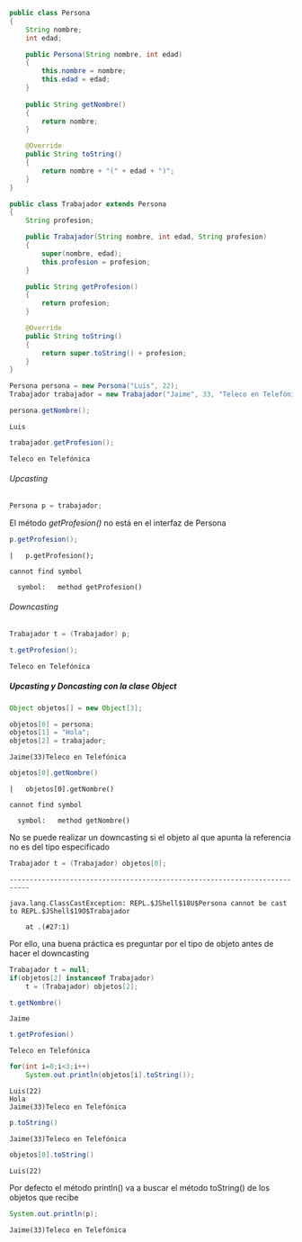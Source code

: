 

```Java
public class Persona
{
    String nombre;
    int edad;

    public Persona(String nombre, int edad)
    {
        this.nombre = nombre;
        this.edad = edad;
    }
    
    public String getNombre()
    {
        return nombre;
    }

    @Override
    public String toString()
    {
        return nombre + "(" + edad + ")"; 
    }
}

public class Trabajador extends Persona
{
    String profesion;

    public Trabajador(String nombre, int edad, String profesion)
    {
        super(nombre, edad);
        this.profesion = profesion;
    }

    public String getProfesion()
    {
        return profesion;
    }

    @Override
    public String toString()
    {
        return super.toString() + profesion; 
    }
}
```


```Java
Persona persona = new Persona("Luis", 22);
Trabajador trabajador = new Trabajador("Jaime", 33, "Teleco en Telefónica");
```


```Java
persona.getNombre();
```




    Luis




```Java
trabajador.getProfesion();
```




    Teleco en Telefónica



###### Upcasting


```Java
Persona p = trabajador;
```

El método *getProfesion()* no está en el interfaz de Persona


```Java
p.getProfesion();
```


    |   p.getProfesion();

    cannot find symbol

      symbol:   method getProfesion()

    


###### Downcasting


```Java
Trabajador t = (Trabajador) p;
```


```Java
t.getProfesion();
```




    Teleco en Telefónica



##### Upcasting y Doncasting con la clase Object


```Java
Object objetos[] = new Object[3];
```


```Java
objetos[0] = persona;
objetos[1] = "Hola";
objetos[2] = trabajador;
```




    Jaime(33)Teleco en Telefónica




```Java
objetos[0].getNombre()
```


    |   objetos[0].getNombre()

    cannot find symbol

      symbol:   method getNombre()

    


No se puede realizar un downcasting si el objeto al que apunta la referencia no es del tipo especificado


```Java
Trabajador t = (Trabajador) objetos[0];
```


    ---------------------------------------------------------------------------

    java.lang.ClassCastException: REPL.$JShell$18U$Persona cannot be cast to REPL.$JShell$19O$Trabajador

    	at .(#27:1)


Por ello, una buena práctica es preguntar por el tipo de objeto antes de hacer el downcasting


```Java
Trabajador t = null;
if(objetos[2] instanceof Trabajador)
    t = (Trabajador) objetos[2];
```


```Java
t.getNombre()
```




    Jaime




```Java
t.getProfesion()
```




    Teleco en Telefónica




```Java
for(int i=0;i<3;i++)
    System.out.println(objetos[i].toString());
```

    Luis(22)
    Hola
    Jaime(33)Teleco en Telefónica



```Java
p.toString()
```




    Jaime(33)Teleco en Telefónica




```Java
objetos[0].toString()
```




    Luis(22)



Por defecto el método println() va a buscar el método toString() de los objetos que recibe


```Java
System.out.println(p);
```

    Jaime(33)Teleco en Telefónica



```Java

```
